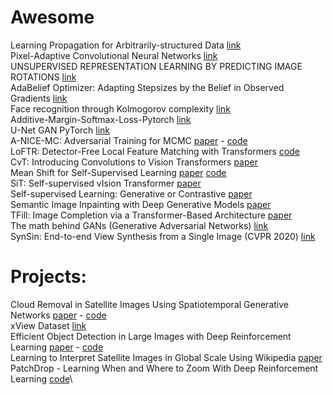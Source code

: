 # Awesome

Learning Propagation for Arbitrarily-structured Data [link](https://arxiv.org/pdf/1909.11237.pdf)\
Pixel-Adaptive Convolutional Neural Networks [link](https://arxiv.org/pdf/1904.05373.pdf)\
UNSUPERVISED REPRESENTATION LEARNING BY PREDICTING IMAGE ROTATIONS [link](https://arxiv.org/pdf/1803.07728.pdf)\
AdaBelief Optimizer: Adapting Stepsizes by the Belief in Observed Gradients [link](https://arxiv.org/pdf/2010.07468.pdf)\
Face recognition through Kolmogorov complexity [link](https://medium.com/@zliu19_20738/unsupervised-sequence-clustering-with-how-stanford-student-enroll-in-classes-77c9b47c1ebc)\
Additive-Margin-Softmax-Loss-Pytorch [link](https://github.com/Leethony/Additive-Margin-Softmax-Loss-Pytorch)\
U-Net GAN PyTorch [link](https://github.com/boschresearch/unetgan)\
A-NICE-MC: Adversarial Training for MCMC [paper](https://arxiv.org/pdf/1706.07561.pdf) - [code](https://github.com/ermongroup/a-nice-mc)\
LoFTR: Detector-Free Local Feature Matching with Transformers [code](https://github.com/zju3dv/LoFTR)\
CvT: Introducing Convolutions to Vision Transformers [paper](https://arxiv.org/pdf/2103.15808v1.pdf)\
Mean Shift for Self-Supervised Learning [paper](https://www.csee.umbc.edu/~hpirsiav/papers/MeanShift.pdf) [code](https://github.com/UMBCvision/MSF)\
SiT: Self-supervised vIsion Transformer [paper](https://arxiv.org/pdf/2104.03602.pdf)\
Self-supervised Learning: Generative or Contrastive [paper](https://arxiv.org/pdf/2006.08218.pdf)\
Semantic Image Inpainting with Deep Generative Models [paper](https://arxiv.org/pdf/1607.07539.pdf)\
TFill: Image Completion via a Transformer-Based Architecture [paper](https://arxiv.org/pdf/2104.00845.pdf)\
The math behind GANs (Generative Adversarial Networks) [link](https://towardsdatascience.com/the-math-behind-gans-generative-adversarial-networks-3828f3469d9c)\
SynSin: End-to-end View Synthesis from a Single Image (CVPR 2020) [link](https://github.com/facebookresearch/synsin)

# Projects:
Cloud Removal in Satellite Images Using Spatiotemporal Generative Networks [paper](https://arxiv.org/pdf/1912.06838.pdf) - [code](https://github.com/ermongroup/STGAN)\
xView Dataset [link](http://xviewdataset.org/#dataset)\
Efficient Object Detection in Large Images with Deep Reinforcement Learning [paper]() - [code](https://github.com/ermongroup/EfficientObjectDetection)\
Learning to Interpret Satellite Images in Global Scale Using Wikipedia [paper](https://arxiv.org/pdf/1905.02506.pdf)\
PatchDrop - Learning When and Where to Zoom With Deep Reinforcement Learning [code](https://github.com/ermongroup/PatchDrop)\



